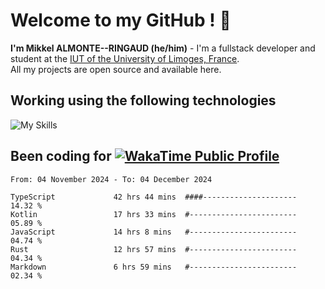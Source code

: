 # Welcome to my GitHub ! 🌃

**I'm Mikkel ALMONTE--RINGAUD (he/him)** - I'm a fullstack developer and student at the [IUT of the University of Limoges, France](https://iut.unilim.fr). \
All my projects are open source and available here.

## Working using the following technologies

![My Skills](https://skillicons.dev/icons?i=solidjs,pnpm,nodejs,ts,js,vercel,netlify,html,css,rust,astro,git,vue,md,electron,figma,github,bash,bun,cloudflare,py,tailwind,nginx,npm,tauri,vite,zig,yarn,windicss,dart,flutter,kotlin&theme=dark)

## Been coding for [![WakaTime Public Profile](https://wakatime.com/badge/user/0839e595-e07a-435c-8d59-ed95f2a3d6dd.svg?style=flat-square)](https://wakatime.com/@0839e595-e07a-435c-8d59-ed95f2a3d6dd)

<!--START_SECTION:waka-->

```plain
From: 04 November 2024 - To: 04 December 2024

TypeScript             42 hrs 44 mins  ####---------------------   14.32 %
Kotlin                 17 hrs 33 mins  #------------------------   05.89 %
JavaScript             14 hrs 8 mins   #------------------------   04.74 %
Rust                   12 hrs 57 mins  #------------------------   04.34 %
Markdown               6 hrs 59 mins   #------------------------   02.34 %
```

<!--END_SECTION:waka-->
